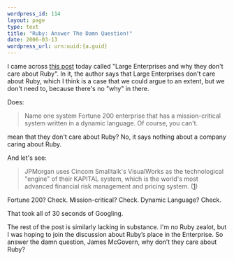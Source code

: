 ```yaml
--- 
wordpress_id: 114
layout: page
type: text
title: "Ruby: Answer The Damn Question!"
date: 2006-03-13  
wordpress_url: urn:uuid:{a.guid}
---
```

<p>I came across <a href="http://duckdown.blogspot.com/2006/03/large-enterprises-and-why-they-dont.html" title="Large Enterprises and why they don't care about Ruby">this post</a> today called "Large Enterprises and why they don't care about Ruby".  In it, the author says that Large Enterprises don't care about Ruby, which I think is a case that we could argue to an extent, but we don't need to, because there's no "why" in there.</p>

<p>Does:</p>

<blockquote>
    <p>Name one system Fortune 200 enterprise that has a mission-critical system written in a dynamic language.  Of course, you can't.</p>
</blockquote>

<p>mean that they don't care about Ruby?  No, it says nothing about a company caring about Ruby.</p>

<p>And let's see:</p>

<blockquote>
    <p>JPMorgan uses Cincom Smalltalk's VisualWorks as the technological "engine" of their KAPITAL system, which is the world's most advanced financial risk management and pricing system. (<a href="http://smalltalk.cincom.com/index.ssp" title="Cincom Smalltalk Homepage">1</a>)</p>
</blockquote>

<p>Fortune 200?  Check.  Mission-critical?  Check.  Dynamic Language?  Check.</p>

<p>That took all of 30 seconds of Googling.  </p>

<p>The rest of the post is similarly lacking in substance.  I'm no Ruby zealot, but I was hoping to join the discussion about Ruby’s place in the Enterprise.  So answer the damn question, James McGovern, why don’t they care about Ruby?</p>
